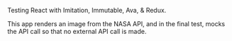 Testing React with Imitation, Immutable, Ava, & Redux.

This app renders an image from the NASA API, and in the final test, mocks the API call so that no external API call is made.
